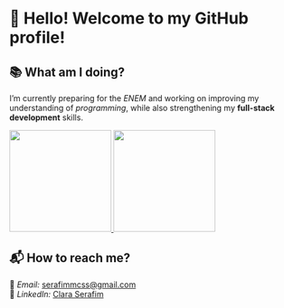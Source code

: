 # 🦇 Hello! Welcome to my GitHub profile!

## 📚 What am I doing?
I’m currently preparing for the *ENEM* and working on improving my understanding of *programming*, while also strengthening my **full-stack development** skills.
  
<a href="https://github.com/Clara-Serafim">
    <img height="180" src="https://github-readme-stats-sigma-five.vercel.app/api?username=Clara-Serafim&show_icons=true&theme=dark&include_all_commits=true&count_private=true"/>
</a>
<a href="https://github.com/Clara-Serafim">
    <img height="180" src="https://github-readme-stats-sigma-five.vercel.app/api/top-langs/?username=Clara-Serafim&layout=compact&langs_count=16&theme=dark"/>
</a>


## 📬 How to reach me?
📧 *Email:* [serafimmcss@gmail.com](mailto:serafimmcss@gmail.com)  
💼 *LinkedIn:* [Clara Serafim](https://www.linkedin.com/in/clara-serafim-b57282356/)

